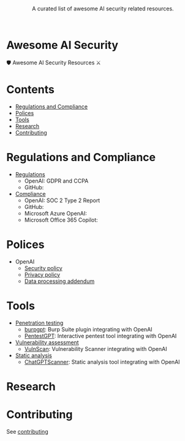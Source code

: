 <br/>
<div align="center">

A curated list of awesome AI security related resources.

</div>
<br/>

# Awesome AI Security
🛡️ Awesome AI Security Resources ⚔️

# Contents
- [Regulations and Compliance](#regulations-and-compliance)
- [Polices](#reading-materials)
- [Tools](#tools)
- [Research](#research)
- [Contributing](#contributing)

# Regulations and Compliance
- [Regulations](#regulations)
  - OpenAI: GDPR and CCPA
  - GitHub: 
- [Compliance](#compliance)
  - OpenAI: SOC 2 Type 2 Report
  - GitHub: 
  - Microsoft Azure OpenAI:
  - Microsoft Office 365 Copilot:

# Polices
- OpenAI
  - [Security policy](https://openai.com/security)
  - [Privacy policy](https://openai.com/policies/privacy-policy)
  - [Data processing addendum](https://openai.com/policies/data-processing-addendum)

# Tools
- [Penetration testing](#penetration-testing)
  - [burpgpt](https://github.com/aress31/burpgpt): Burp Suite plugin integrating with OpenAI
  - [PentestGPT](https://github.com/GreyDGL/PentestGPT): Interactive pentest tool integrating with OpenAI
- [Vulnerability assessment](#vulnerability-assessment)
  - [VulnScan](https://github.com/Hacking-Notes/VulnScan): Vulnerability Scanner integrating with OpenAI
- [Static analysis](#Static-analysis)
  - [ChatGPTScanner](https://github.com/YulinSec/ChatGPTScanner): Static analysis tool integrating with OpenAI

# Research


# Contributing
See [contributing](https://github.com/4ndersonLin/awesome-ai-security/blob/master/CONTRIBUTING.md)